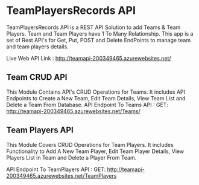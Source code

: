 # TeamPlayersRecords API 
TeamPlayersRecords API is a REST API Solution to add Teams & Team Players. Team and Team Players have 1 To Many Relationship. This app is a set of Rest API's for Get, Put, POST and Delete EndPoints to manage team and team players details.

Live Web API Link : http://teamapi-200349465.azurewebsites.net/

## Team CRUD API
This Module Contains API's CRUD Operations for Teams. It includes API Endpoints to Create a New Team, Edit Team Details, View Team List and Delete a Team From Database.
API Endpoint To Teams API : GET: http://teamapi-200349465.azurewebsites.net/Teams/

## Team Players API
This Module Covers CRUD Operations for Team Players. It includes Functionality to Add A New Team Player, Edit Team Player Details, View Players List in Team and Delete a Player From Team.

API Endpoint To TeamPlayers API : GET: http://teamapi-200349465.azurewebsites.net/TeamPlayers
